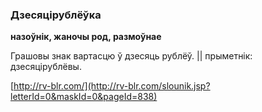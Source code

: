### Дзесяцірублёўка
**назоўнік, жаночы род, размоўнае**

Грашовы знак вартасцю ў дзесяць рублёў. || прыметнік: дзесяцірублёвы.

<a rel="author">[http://rv-blr.com/](http://rv-blr.com/slounik.jsp?letterId=0&maskId=0&pageId=838)</a>
